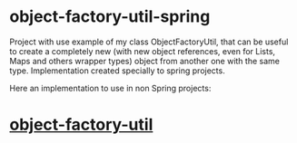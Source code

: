 # object-factory-util-spring
Project with use example of my class ObjectFactoryUtil, that can be useful to create a completely new (with new object references, even for Lists, Maps and others wrapper types) object from another one with the same type. Implementation created specially to spring projects.

Here an implementation to use in non Spring projects:

# [object-factory-util](https://github.com/gregoryfeijon/object-factory-util)
